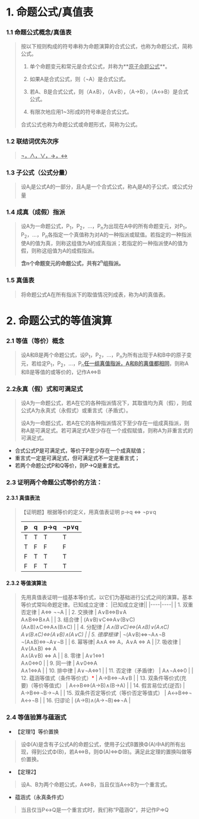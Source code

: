 
# 1. 命题公式/真值表

### 1.1 命题公式概念/真值表

> 按以下规则构成的符号串称为命题演算的合式公式，也称为命题公式，简称公式。
> 1. 单个命题变元和常元是合式公式，并称为**<u>原子命题公式</u>**。
>
> 2. 如果A是合式公式，则（¬A）是合式公式。
>
> 3. 若A、B是合式公式，则（A∧B），（A∨B），（A→B），（A↔B）是合式公式。
>
> 4. 有限次地应用1~3形成的符号串是合式公式。
>
> 合式公式也称为命题公式或命题形式，简称为公式。

### 1.2 联结词优先次序
>  **<u>¬，∧，∨，→，↔</u>**

### 1.3 子公式（公式分量）

> 设A<sub>i</sub>是公式A的一部分，且A<sub>i</sub>是一个合式公式，称A<sub>i</sub>是A的子公式，或公式分量

### 1.4 成真（成假）指派

> 设A为一命题公式，P<sub>1</sub>，P<sub>2</sub>，...，P<sub>n</sub>为出现在A中的所有命题变元，对P<sub>1</sub>，P<sub>2</sub>，...，P<sub>n</sub>各指定一个真值称为对A的一种指派或赋值。若指定的一种指派使A的值为真，则称这组值为A的成真指派；若指定的一种指派使A的值为假，则称这组值为A的成假指派。
>
> **含n个命题变元的命题公式，共有2<sup>n</sup>组指派。**

### 1.5 真值表

> 将命题公式A在所有指派下的取值情况列成表，称为A的真值表。

# 2. 命题公式的等值演算

### 2.1 等值（等价）概念
> 设A和B是两个命题公式，设P<sub>1</sub>，P<sub>2</sub>，...，P<sub>n</sub>为所有出现于A和B中的原子变元，若给定P<sub>1</sub>，P<sub>2</sub>，...，P<sub>n</sub><u>**任一组真值指派，A和B的真值都相同**</u>，则称A和B是等值的或等价的，记作A⇔B

### 2.2永真（假）式和可满足式

> 设A为一命题公式，若A在它的各种指派情况下，其取值均为真（假），则成公式A为永真式（永假式）或重言式（矛盾式）。
>
> 设A为一命题公式，若A在它的各种指派情况下至少存在一组成真指派，则称A是可满足式。若可满足式A至少存在一个成假赋值，则称A为非重言式的可满足式。

* 合式公式P是可满足式，等价于P至少存在一个成真赋值；
* 重言式一定是可满足式，但可满足式不一定是重言式；
* 若两个命题公式P和Q等价，则P→Q是重言式。

### 2.3 证明两个命题公式等价的方法：

#### 2.3.1 真值表法
> 【证明题】根据等价的定义，用真值表证明
>    p→q ⇔ ¬p∨q
>
> | p | q | p→q | ¬p∨q |
> |----|----|----|----|
> |T|T|T|T|
> |T|F|F|F|
> |F|T|T|T|
> |F|F|T|T|

#### 2.3.2 等值演算法

> 先用真值表证明一组基本等价式，以它们为基础进行公式之间的演算。基本等价式常叫命题定律。已知成立定律：
> |已知成立定律||
> |----|----|
> | 1. 双重否定律 | A⇔ ¬¬A |
> | 2. 交换律 | A∨B⇔B∨A<br/>A∧B⇔B∧A |
> | 3. 结合律 | (A∨B)∨C⇔A∨(B∨C)<br/>(A∧B)∧C⇔A∧(B∧C) |
> | 4. 分配律<font color=#ff0000>*</font> | A∧(B∨C)⇔(A∧B)∨(A∧C)<br/>A∨(B∧C)⇔(A∨B)∧(A∨C) |
> | 5. 德摩根律<font color=#ff0000>*</font> | ¬(A∨B)⇔¬A∧¬B<br/>¬(A∧B)⇔¬A∨¬B |
> | 6. 幂等律| A∧A ⇔ A，A∨A ⇔ A |
> |7. 吸收律 | A∨(A∧B) ⇔ A <br/>A∧(A∨B) ⇔ A |
> | 8. 零律 | A∨1⇔1 <br/>A∧0⇔0 |
> | 9. 同一律 | A∨0⇔A <br/>A∧1⇔A |
> | 10. 排中律 | A∨¬A⇔1 |
> | 11. 否定律（矛盾律） | A∧¬A⇔0 |
> | 12. 蕴涵等值式（条件等价式）<font color=#ff0000>*</font> | A→B⇔¬A∨B |
> | 13. 双条件等价式(充要)（等价等值式） | A↔B⇔(A→B)∧(B→A) |
> | 14. 假言易位式(逆否) | A→B⇔¬B→¬A |
> | 15. 双条件否定等价式（等价否定等值式） | A↔B⇔¬ A↔¬B |
> | 16. 归谬论 | (A→B)∧(A→¬B)⇔¬A |



### 2.4 等值验算与蕴涵式

* 【定理1】等价置换

> 设Φ(A)是含有子公式A的命题公式，使用子公式B置换Φ(A)中A的所有出现，得到公式Φ(B)，若A⇔B，则Φ(A)⇔Φ(B)。满足此定理的置换叫做等价置换。

* 【定理2】

> 设A、B为两个命题公式，A⇔B，当且仅当A↔B为一个重言式。

* 蕴涵式（永真条件式）

> 当且仅当P↔Q是一个重言式时，我们称“P蕴涵Q”，并记作P=>Q

